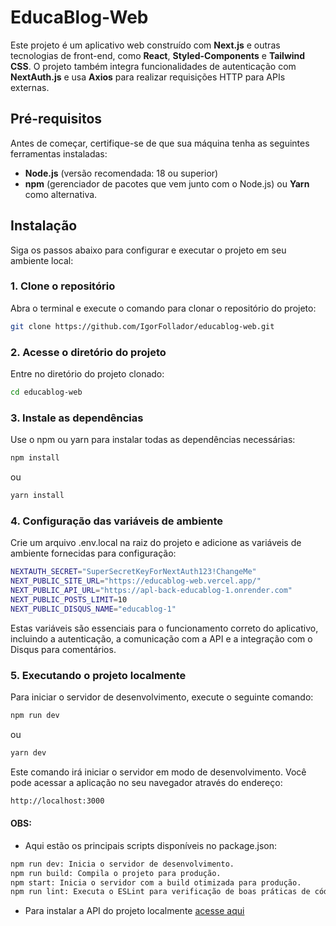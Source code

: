 # EducaBlog-Web

Este projeto é um aplicativo web construído com **Next.js** e outras tecnologias de front-end, como **React**, **Styled-Components** e **Tailwind CSS**. O projeto também integra funcionalidades de autenticação com **NextAuth.js** e usa **Axios** para realizar requisições HTTP para APIs externas.

## Pré-requisitos

Antes de começar, certifique-se de que sua máquina tenha as seguintes ferramentas instaladas:

- **Node.js** (versão recomendada: 18 ou superior)
- **npm** (gerenciador de pacotes que vem junto com o Node.js) ou **Yarn** como alternativa.

## Instalação

Siga os passos abaixo para configurar e executar o projeto em seu ambiente local:

### 1. Clone o repositório

Abra o terminal e execute o comando para clonar o repositório do projeto:

```bash
git clone https://github.com/IgorFollador/educablog-web.git
```

### 2. Acesse o diretório do projeto

Entre no diretório do projeto clonado:

```bash
cd educablog-web
```

### 3. Instale as dependências

Use o npm ou yarn para instalar todas as dependências necessárias:

```bash
npm install
```

ou

```bash
yarn install
```

### 4. Configuração das variáveis de ambiente

Crie um arquivo .env.local na raiz do projeto e adicione as variáveis de ambiente fornecidas para configuração:

```bash
NEXTAUTH_SECRET="SuperSecretKeyForNextAuth123!ChangeMe"
NEXT_PUBLIC_SITE_URL="https://educablog-web.vercel.app/"
NEXT_PUBLIC_API_URL="https://apl-back-educablog-1.onrender.com"
NEXT_PUBLIC_POSTS_LIMIT=10
NEXT_PUBLIC_DISQUS_NAME="educablog-1"
```
Estas variáveis são essenciais para o funcionamento correto do aplicativo, incluindo a autenticação, a comunicação com a API e a integração com o Disqus para comentários.

### 5. Executando o projeto localmente

Para iniciar o servidor de desenvolvimento, execute o seguinte comando:

```bash
npm run dev
```

ou

```bash
yarn dev
```

Este comando irá iniciar o servidor em modo de desenvolvimento. Você pode acessar a aplicação no seu navegador através do endereço:
```bash
http://localhost:3000
```

#### OBS:
- Aqui estão os principais scripts disponíveis no package.json:

```bash
npm run dev: Inicia o servidor de desenvolvimento.
npm run build: Compila o projeto para produção.
npm start: Inicia o servidor com a build otimizada para produção.
npm run lint: Executa o ESLint para verificação de boas práticas de código.
```

- Para instalar a API do projeto localmente [acesse aqui](https://github.com/IgorFollador/educablog-api/)
